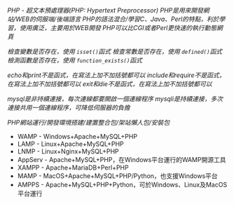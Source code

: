 *PHP - 超文本預處理器(PHP: Hypertext Preprocessor)*
*PHP是用來開發網站/WEB的伺服端/後端語言*
*PHP的語法混合/學習C、Java、Perl的特點，利於學習，使用廣泛，主要用於WEB開發*
*PHP可以比CGI或者Perl更快速的執行動態網頁*

*檢查變數是否存在，使用 `isset()`函式*
*檢查常數是否存在，使用 `defined()`函式*
*檢測函數是否存在，使用 `function_exists()`函式*

*echo和print不是函式，在寫法上加不加括號都可以*
*include和require不是函式，在寫法上加不加括號都可以*
*exit和die不是函式，在寫法上加不加括號都可以*

*mysql是非持續連接，每次連線都要開啟一個連線程序*
*mysqli是持續連接，多次連接共用一個連線程序，可降低伺服器的負擔*

*PHP網站運行/開發環境搭建/建置整合包/架站懶人包/安裝包*
* WAMP - Windows+Apache+MySQL+PHP
* LAMP - Linux+Apache+MySQL+PHP
* LNMP - Linux+Nginx+MySQL+PHP
* AppServ - Apache+MySQL+PHP，在Windows平台運行的WAMP開源工具
* XAMPP - Apache+MariaDB+Perl+PHP
* MAMP - MacOS+Apache+MySQL+PHP/Python，也支援Windows平台
* AMPPS - Apache+MySQL+PHP+Python，可於Windows、Linux及MacOS平台運行


